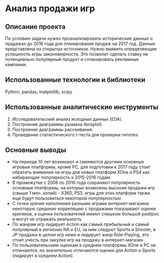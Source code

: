 # Анализ продажи игр

## Описание проекта

По условию задачи нужно проанализировать исторические данные о прадажах до 2016 года для планирования продаж на 2017 год. Данные представлены из открытых источников. Нужно выявить определяющие успешность игры закономерности. Это позволит сделать ставку на потенциально популярный продукт и спланировать рекламные кампании.

## Использованные технологии и библиотеки

Python, pandas, matplotlib, scipy

## Использованные аналитические инструменты

1. Исследовательский анализ исходных данных (EDA).
2. Построение диаграммы размаха (boxplot).
3. Построение диаграммы рассеивания.
4. Проведение статистического t-теста для проверки гипотез.

## Основные выводы

- На периоде 10 лет возникают и сменяются другими основные игровые платформы, кроме PC, для подготовки к 2017 году стоит обратить внимание на игры для новых платформ XOne и PS4 как набирающие популярность к 2015-2016 годам.
- В промежутке с 2006 по 2016 года сохраняют популярность основные платформы, на которых возможны высокие продажи игр (свыше 1 млн. копий) - X360, PS3, игры для этих платформ также еще будут пользоваться некоторой популярностью
- С точки зрения наполнения разными играми интернет-магазина некоторую среднюю корреляцию с продажами показывают оценки критиков, а оценки пользователей имеют слишком большой разброс и могут не отражать реальность
- По жанрам игр лидирует Action как самый прибыльный и самый популярный в регионах NA и EU, за ним следуют Sports и Shooter, в JP продажи в целом игр ниже и лидирует жанр Role-Playing, это стоит учесть при закупке игр на продажу в интернет-магазин
- По пользовательским оценкам в среднем платформы XOne и PC не отличаются, но значительно отличаются оценки для Action и Sports (лидирует в среднем Action).
